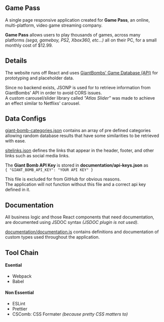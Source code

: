 ## Game Pass
A single page responsive application created for **Game Pass**, an online, multi-platform, video game streaming company.  

**Game Pass** allows users to play thousands of games, across many platforms *(sega, gameboy, PS2, Xbox360, etc...)* all on their PC, for a small monthly cost of $12.99.

## Details
The website runs off React and uses [GiantBombs' Game Database (API)](https://www.giantbomb.com/api/documentation) for prototyping and placeholder data.

Since no backend exists, JSONP is used for to retrieve information from GiantBombs' API in order to avoid CORS issues.  
A custom carousel/slider library called *"Atlas Slider"* was made to achieve an effect similar to Netflixs' carousel.


## Data Configs
[giant-bomb-categories.json](./js/config/giant-bomb-categories.json) contains an array of pre defined categories allowing random database results that have some similarities to be retrieved with ease.  

[sitelinks.json](./js/config/sitelinks.json) defines the links that appear in the header, footer, and other links such as social media links.

The **Giant Bomb API Key** is stored in **documentation/api-keys.json** as  
``` { "GIANT_BOMB_API_KEY": "YOUR API KEY" } ```  

This file is excluded for from GitHub for obvious reasons.  
The application will not function without this file and a correct api key defined in it.

## Documentation
All business logic and those React components that need documentation, are documented using JSDOC syntax *(JSDOC plugin is not used)*.  

[documentation/documentation.js](./documentation/documentation.js) contains definitions and documentation of custom types used throughout the application.


## Tool Chain
#### Esential
- Webpack
- Babel

#### Non Essential
- ESLint
- Prettier
- CSComb: CSS Formater *(because pretty CSS matters to)*
